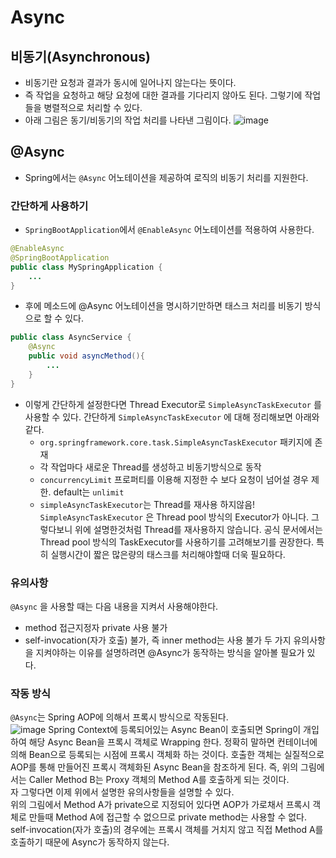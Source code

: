 # Async
## 비동기(Asynchronous)
- 비동기란 요청과 결과가 동시에 일어나지 않는다는 뜻이다.
- 즉 작업을 요청하고 해당 요청에 대한 결과를 기다리지 않아도 된다. 그렇기에 작업들을 병렬적으로 처리할 수 있다.
- 아래 그림은 동기/비동기의 작업 처리를 나타낸 그림이다.
![image](https://github.com/user-attachments/assets/cb55014b-091e-47f8-b6dc-f20374ceeaae)
## @Async
- Spring에서는 `@Async` 어노테이션을 제공하여 로직의 비동기 처리를 지원한다.
### 간단하게 사용하기
- `SpringBootApplication`에서 `@EnableAsync` 어노테이션를 적용하여 사용한다.
```java
@EnableAsync
@SpringBootApplication
public class MySpringApplication {
	...
}
```
- 후에 메소드에 @Async 어노테이션을 명시하기만하면 태스크 처리를 비동기 방식으로 할 수 있다.
```java
public class AsyncService {
	@Async
    public void asyncMethod(){
    	...
    }
}
```
- 이렇게 간단하게 설정한다면 Thread Executor로 `SimpleAsyncTaskExecutor` 를 사용할 수 있다. 간단하게 `SimpleAsyncTaskExecutor` 에 대해 정리해보면 아래와 같다.
  - `org.springframework.core.task.SimpleAsyncTaskExecutor` 패키지에 존재
  - 각 작업마다 새로운 Thread를 생성하고 비동기방식으로 동작
  - `concurrencyLimit` 프로퍼티를 이용해 지정한 수 보다 요청이 넘어설 경우 제한. default는 `unlimit`
  - `simpleAsyncTaskExecutor`는 Thread를 재사용 하지않음!
`SimpleAsyncTaskExecutor` 은 Thread pool 방식의 Executor가 아니다. 그렇다보니 위에 설명한것처럼 Thread를 재사용하지 않습니다. 공식 문서에서는 Thread pool 방식의 TaskExecutor를 사용하기를 고려해보기를 권장한다. 특히 실행시간이 짧은 많은량의 태스크를 처리해야할때 더욱 필요하다.     
### 유의사항
`@Async` 을 사용할 때는 다음 내용을 지켜서 사용해야한다.   
- method 접근지정자 private 사용 불가
- self-invocation(자가 호출) 불가, 즉 inner method는 사용 불가
두 가지 유의사항을 지켜야하는 이유를 설명하려면 @Async가 동작하는 방식을 알아볼 필요가 있다.     
### 작동 방식
`@Async`는 Spring AOP에 의해서 프록시 방식으로 작동된다.     
![image](https://github.com/user-attachments/assets/3605388d-77d9-4761-9ce3-abdb031a9f89)
Spring Context에 등록되어있는 Async Bean이 호출되면 Spring이 개입하여 해당 Async Bean을 프록시 객체로 Wrapping 한다. 정확히 말하면 컨테이너에 의해 Bean으로 등록되는 시점에 프록시 객체화 하는 것이다. 호출한 객체는 실질적으로 AOP를 통해 만들어진 프록시 객체화된 Async Bean을 참조하게 된다. 즉, 위의 그림에서는 Caller Method B는 Proxy 객체의 Method A를 호출하게 되는 것이다.      
자 그렇다면 이제 위에서 설명한 유의사항들을 설명할 수 있다.    
위의 그림에서 Method A가 private으로 지정되어 있다면 AOP가 가로채서 프록시 객체로 만들때 Method A에 접근할 수 없으므로 private method는 사용할 수 없다.      
self-invocation(자가 호출)의 경우에는 프록시 객체를 거치지 않고 직접 Method A를 호출하기 때문에 Async가 동작하지 않는다.     

